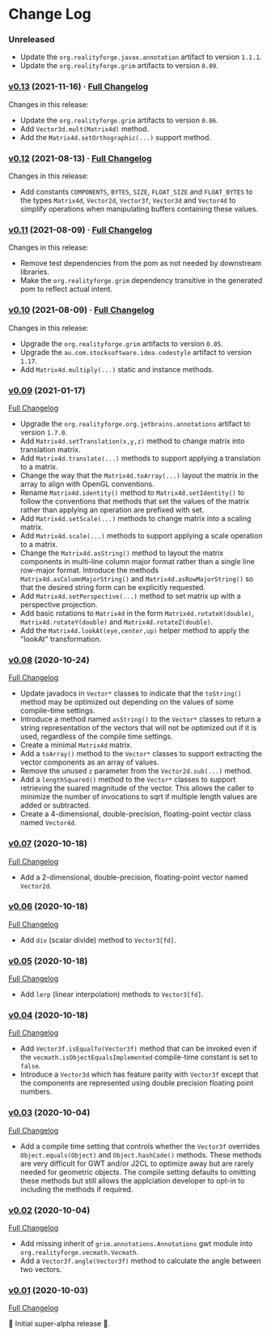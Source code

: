 # Change Log

### Unreleased

* Update the `org.realityforge.javax.annotation` artifact to version `1.1.1`.
* Update the `org.realityforge.grim` artifacts to version `0.09`.

### [v0.13](https://github.com/realityforge/vecmath/tree/v0.13) (2021-11-16) · [Full Changelog](https://github.com/spritz/spritz/compare/v0.12...v0.13)

Changes in this release:

* Update the `org.realityforge.grim` artifacts to version `0.06`.
* Add `Vector3d.mult(Matrix4d)` method.
* Add the `Matrix4d.setOrthographic(...)` support method.

### [v0.12](https://github.com/realityforge/vecmath/tree/v0.12) (2021-08-13) · [Full Changelog](https://github.com/spritz/spritz/compare/v0.11...v0.12)

Changes in this release:

* Add constants `COMPONENTS`, `BYTES`, `SIZE`, `FLOAT_SIZE` and `FLOAT_BYTES` to the types `Matrix4d`, `Vector2d`, `Vector3f`, `Vector3d` and `Vector4d` to simplify operations when manipulating buffers containing these values.

### [v0.11](https://github.com/realityforge/vecmath/tree/v0.11) (2021-08-09) · [Full Changelog](https://github.com/spritz/spritz/compare/v0.10...v0.11)

Changes in this release:

* Remove test dependencies from the pom as not needed by downstream libraries.
* Make the `org.realityforge.grim` dependency transitive in the generated pom to reflect actual intent.

### [v0.10](https://github.com/realityforge/vecmath/tree/v0.10) (2021-08-09) · [Full Changelog](https://github.com/spritz/spritz/compare/v0.09...v0.10)

Changes in this release:

* Upgrade the `org.realityforge.grim` artifacts to version `0.05`.
* Upgrade the `au.com.stocksoftware.idea.codestyle` artifact to version `1.17`.
* Add `Matrix4d.multiply(...)` static and instance methods.

### [v0.09](https://github.com/realityforge/vecmath/tree/v0.09) (2021-01-17)
[Full Changelog](https://github.com/realityforge/vecmath/compare/v0.08...v0.09)

* Upgrade the `org.realityforge.org.jetbrains.annotations` artifact to version `1.7.0`.
* Add `Matrix4d.setTranslation(x,y,z)` method to change matrix into translation matrix.
* Add `Matrix4d.translate(...)` methods to support applying a translation to a matrix.
* Change the way that the `Matrix4d.toArray(...)` layout the matrix in the array to align with OpenGL conventions.
* Rename `Matrix4d.identity()` method to `Matrix4d.setIdentity()` to follow the conventions that methods that set the values of the matrix rather than applying an operation are prefixed with set.
* Add `Matrix4d.setScale(...)` methods to change matrix into a scaling matrix.
* Add `Matrix4d.scale(...)` methods to support applying a scale operation to a matrix.
* Change the `Matrix4d.asString()` method to layout the matrix components in multi-line column major format rather than a single line row-major format. Introduce the methods `Matrix4d.asColumnMajorString()` and `Matrix4d.asRowMajorString()` so that the desired string form can be explicitly requested.
* Add `Matrix4d.setPerspective(...)` method to set matrix up with a perspective projection.
* Add basic rotations to `Matrix4d` in the form `Matrix4d.rotateX(double)`, `Matrix4d.rotateY(double)` and `Matrix4d.rotateZ(double)`.
* Add the `Matrix4d.lookAt(eye,center,up)` helper method to apply the "lookAt" transformation.

### [v0.08](https://github.com/realityforge/vecmath/tree/v0.08) (2020-10-24)
[Full Changelog](https://github.com/realityforge/vecmath/compare/v0.07...v0.08)

* Update javadocs in `Vector*` classes to indicate that the `toString()` method may be optimized out depending on the values of some compile-time settings.
* Introduce a method named `asString()` to the `Vector*` classes to return a string representation of the vectors that
  will not be optimized out if it is used, regardless of the compile time settings.
* Create a minimal `Matrix4d` matrix.
* Add a `toArray()` method to the `Vector*` classes to support extracting the vector components as an array of values.
* Remove the unused `z` parameter from the `Vector2d.sub(...)` method.
* Add a `lengthSquared()` method to the `Vector*` classes to support retrieving the suared magnitude of the vector. This allows the caller to minimize the number of invocations to sqrt if multiple length values are added or subtracted.
* Create a 4-dimensional, double-precision, floating-point vector class named `Vector4d`.

### [v0.07](https://github.com/realityforge/vecmath/tree/v0.07) (2020-10-18)
[Full Changelog](https://github.com/realityforge/vecmath/compare/v0.06...v0.07)

* Add a 2-dimensional, double-precision, floating-point vector named `Vector2d`.

### [v0.06](https://github.com/realityforge/vecmath/tree/v0.06) (2020-10-18)
[Full Changelog](https://github.com/realityforge/vecmath/compare/v0.05...v0.06)

* Add `div` (scalar divide) method to `Vector3[fd]`.

### [v0.05](https://github.com/realityforge/vecmath/tree/v0.05) (2020-10-18)
[Full Changelog](https://github.com/realityforge/vecmath/compare/v0.04...v0.05)

* Add `lerp` (linear interpolation) methods to `Vector3[fd]`.

### [v0.04](https://github.com/realityforge/vecmath/tree/v0.04) (2020-10-18)
[Full Changelog](https://github.com/realityforge/vecmath/compare/v0.03...v0.04)

* Add `Vector3f.isEqualTo(Vector3f)` method that can be invoked even if the `vecmath.isObjectEqualsImplemented`
  compile-time constant is set to `false`.
* Introduce a `Vector3d` which has feature parity with `Vector3f` except that the components are represented
  using double precision floating point numbers.

### [v0.03](https://github.com/realityforge/vecmath/tree/v0.03) (2020-10-04)
[Full Changelog](https://github.com/realityforge/vecmath/compare/v0.02...v0.03)

* Add a compile time setting that controls whether the `Vector3f` overrides `Object.equals(Object)` and
  `Object.hashCode()` methods. These methods are very difficult for GWT and/or J2CL to optimize away but
  are rarely needed for geometric objects. The compile setting defaults to omitting these methods but still
  allows the applciation developer to opt-in to including the methods if required.

### [v0.02](https://github.com/realityforge/vecmath/tree/v0.02) (2020-10-04)
[Full Changelog](https://github.com/realityforge/vecmath/compare/v0.01...v0.02)

* Add missing inherit of `grim.annotations.Annotations` gwt module into `org.realityforge.vecmath.Vecmath`.
* Add a `Vector3f.angle(Vector3f)` method to calculate the angle between two vectors.

### [v0.01](https://github.com/realityforge/vecmath/tree/v0.01) (2020-10-03)
[Full Changelog](https://github.com/realityforge/vecmath/compare/c629a14f7295a371410e3a500d252917a8ee0c33...v0.01)

🎉 Initial super-alpha release 🎉.
